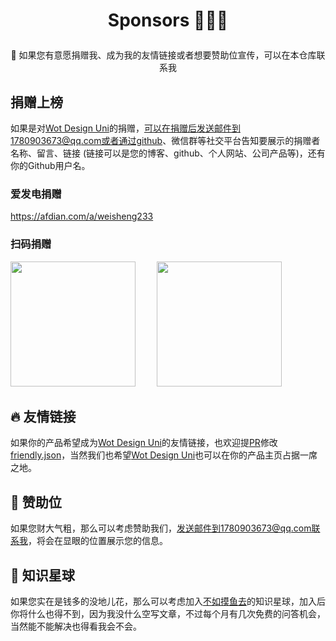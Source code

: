 # <p align="center">Sponsors 🥂🥂🥂</p>


<p align="center">🤑 如果您有意愿捐赠我、成为我的友情链接或者想要赞助位宣传，可以在本仓库联系我</p>


## 捐赠上榜
如果是对[Wot Design Uni](https://wot-design-uni.cn)的捐赠，可以在捐赠后发送邮件到1780903673@qq.com或者通过github、微信群等社交平台告知要展示的捐赠者名称、留言、链接 (链接可以是您的博客、github、个人网站、公司产品等)，还有你的Github用户名。

### 爱发电捐赠

<a href="https://afdian.com/a/weisheng233">https://afdian.com/a/weisheng233</a>

### 扫码捐赠

<p>
<img src="https://wot-sponsors.pages.dev/weixinQrcode.jpg" width="200" height="200" style="margin-right:30px"/>
<img src="https://wot-design-uni.cn/alipayQrcode.jpg" width="200" height="200" />
</p>


## 🔥 友情链接
如果你的产品希望成为[Wot Design Uni](https://wot-design-uni.cn)的友情链接，也欢迎提[PR](https://github.com/Moonofweisheng/sponsors/pulls)修改[friendly.json](https://github.com/Moonofweisheng/sponsors/blob/main/sponsors/friendly.json)，当然我们也希望[Wot Design Uni](https://wot-design-uni.cn)也可以在你的产品主页占据一席之地。


## 🚀 赞助位

如果您财大气粗，那么可以考虑赞助我们，发送邮件到1780903673@qq.com联系我，将会在显眼的位置展示您的信息。


## 🌠 知识星球
如果您实在是钱多的没地儿花，那么可以考虑加入[不如摸鱼去](https://t.zsxq.com/v8OYT)的知识星球，加入后你将什么也得不到，因为我没什么空写文章，不过每个月有几次免费的问答机会，当然能不能解决也得看我会不会。
